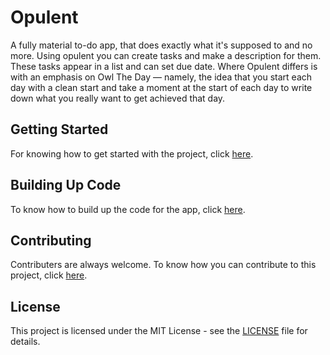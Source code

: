 # Opulent
A fully material to-do app, that does exactly what it's supposed to and no more. Using opulent you can create tasks and make a description for them. These tasks appear in a list and can set due date. Where Opulent differs is with an emphasis on Owl The Day — namely, the idea that you start each day with a clean start and take a moment at the start of each day to write down what you really want to get achieved that day.
## Getting Started
For knowing how to get started with the project, click [here](https://github.com/drish1001/Opulent/wiki/Android-Setup-Page).
## Building Up Code
To know how to build up the code for the app, click [here](https://github.com/drish1001/Opulent/wiki/Building-Up-Code).
## Contributing 
Contributers are always welcome. To know how you can contribute to this project, click [here](https://github.com/drish1001/Opulent/wiki/Contributing).
## License
This project is licensed under the MIT License - see the [LICENSE](https://github.com/drish1001/Opulent/blob/master/LICENSE) file for details.

